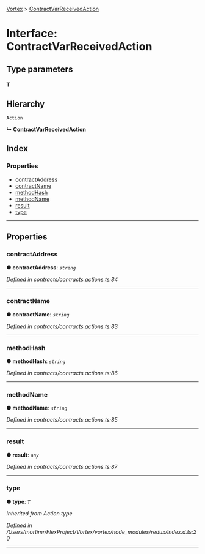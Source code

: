 [Vortex](../README.md) > [ContractVarReceivedAction](../interfaces/contractvarreceivedaction.md)

# Interface: ContractVarReceivedAction

## Type parameters
#### T 
## Hierarchy

 `Action`

**↳ ContractVarReceivedAction**

## Index

### Properties

* [contractAddress](contractvarreceivedaction.md#contractaddress)
* [contractName](contractvarreceivedaction.md#contractname)
* [methodHash](contractvarreceivedaction.md#methodhash)
* [methodName](contractvarreceivedaction.md#methodname)
* [result](contractvarreceivedaction.md#result)
* [type](contractvarreceivedaction.md#type)

---

## Properties

<a id="contractaddress"></a>

###  contractAddress

**● contractAddress**: *`string`*

*Defined in contracts/contracts.actions.ts:84*

___
<a id="contractname"></a>

###  contractName

**● contractName**: *`string`*

*Defined in contracts/contracts.actions.ts:83*

___
<a id="methodhash"></a>

###  methodHash

**● methodHash**: *`string`*

*Defined in contracts/contracts.actions.ts:86*

___
<a id="methodname"></a>

###  methodName

**● methodName**: *`string`*

*Defined in contracts/contracts.actions.ts:85*

___
<a id="result"></a>

###  result

**● result**: *`any`*

*Defined in contracts/contracts.actions.ts:87*

___
<a id="type"></a>

###  type

**● type**: *`T`*

*Inherited from Action.type*

*Defined in /Users/mortimr/FlexProject/Vortex/vortex/node_modules/redux/index.d.ts:20*

___

